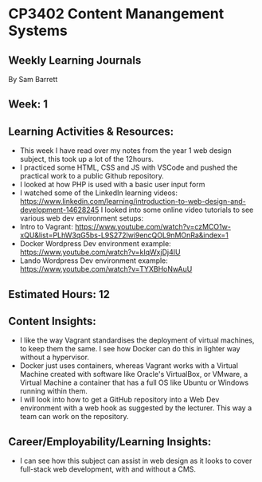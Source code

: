 # CP3402 Content Manangement Systems
## Weekly Learning Journals

By Sam Barrett

## Week: 1

## Learning Activities & Resources:
- This week I have read over my notes from the year 1 web design subject, this took up a lot of the 12hours.
- I practiced some HTML, CSS and JS with VSCode and pushed the practical work to a public Github repository.
- I looked at how PHP is used with a basic user input form
- I watched some of the LinkedIn learning videos: https://www.linkedin.com/learning/introduction-to-web-design-and-development-14628245
I looked into some online video tutorials to see various web dev environment setups:
- Intro to Vagrant: https://www.youtube.com/watch?v=czMCO1w-xQU&list=PLhW3qG5bs-L9S272lwi9encQOL9nMOnRa&index=1
- Docker Wordpress Dev environment example: https://www.youtube.com/watch?v=kIqWxjDj4IU
- Lando Wordpress Dev environment example: https://www.youtube.com/watch?v=TYXBHoNwAuU

## Estimated Hours: 12

## Content Insights:
- I like the way Vagrant standardises the deployment of virtual machines, to keep them the same. I see how Docker can do this in lighter way without a hypervisor.
- Docker just uses containers, whereas Vagrant works with a Virtual Machine created with software like Oracle's VirtualBox, or VMware, a Virtual Machine a container that has a full OS like Ubuntu or Windows running within them.
- I will look into how to get a GitHub repository into a Web Dev environment with a web hook as suggested by the lecturer. This way a team can work on the repository.

## Career/Employability/Learning Insights:
- I can see how this subject can assist in web design as it looks to cover full-stack web development, with and without a CMS.

